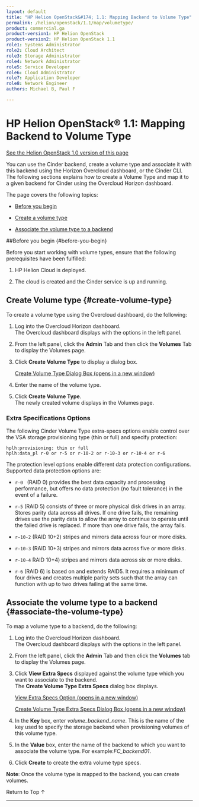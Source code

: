 ```yaml
---
layout: default
title: "HP Helion OpenStack&#174; 1.1: Mapping Backend to Volume Type"
permalink: /helion/openstack/1.1/map/volumetype/
product: commercial.ga
product-version1: HP Helion OpenStack
product-version2: HP Helion OpenStack 1.1
role1: Systems Administrator 
role2: Cloud Architect 
role3: Storage Administrator 
role4: Network Administrator 
role5: Service Developer 
role6: Cloud Administrator 
role7: Application Developer 
role8: Network Engineer 
authors: Michael B, Paul F

---
```

<!--UNDER REVISION-->


<script>

function PageRefresh {
onLoad="window.refresh"
}

PageRefresh();

</script>

<!---
<p style="font-size: small;"> <a href="/helion/openstack/1.1/install-beta/kvm/">&#9664; PREV</a> | <a href="/helion/openstack/1.1/install-beta-overview/">&#9650; UP</a> | <a href="/helion/openstack/1.1/install-beta/esx/">NEXT &#9654;</a> </p> -->


# HP Helion OpenStack&#174; 1.1: Mapping Backend to Volume Type
[See the Helion OpenStack 1.0 version of this page](/helion/openstack/map/volumetype/)

You can use the Cinder backend, create a volume type and associate it with this backend using the Horizon Overcloud dashboard, or the Cinder CLI. The following sections explains how to create a Volume Type and map it to a given backend for Cinder using the Overcloud Horizon dashboard.


The page covers the following topics:
 
* [Before you begin](#before-you-begin)

* [Create a volume type](#create-volume-type)

* [Associate the volume type to a backend](#associate-the-volume-type)


##Before you begin {#before-you-begin}

Before you start working with volume types, ensure that the following prerequisites have been fulfilled:

1. HP Helion Cloud is deployed.

2. The cloud is created and the Cinder service is up and running.

## Create Volume type {#create-volume-type}

To create a volume type using the Overcloud dashboard, do the following:

1. Log into the Overcloud Horizon dashboard.<br /> The Overcloud dashboard displays with the options in the left panel.  

2. From the left panel, click the **Admin** Tab and then click the  **Volumes** Tab to display the Volumes page. 


3. Click **Create Volume Type** to display a dialog box.


	<a href="javascript:window.open('/content/documentation/media/create-volumetype2.png','_blank','toolbar=no,menubar=no,resizable=yes,scrollbars=yes')">Create Volume Type Dialog Box (opens in a new window)</a>

<!--Binamra can you replace the illo above with fred1? done -->

4. Enter the name of the volume type.

5. Click **Create Volume Type**.<br />The newly created volume displays in the Volumes page.

### Extra Specifications Options ###

The following Cinder Volume Type extra-specs options enable control over the VSA storage provisioning type (thin or full) and specify protection:

    hplh:provisioning: thin or full
    hplh:data_pl r-0 or r-5 or r-10-2 or r-10-3 or r-10-4 or r-6
    
The protection level options enable different data protection configurations.  Supported data protection options are:

- `r-0 ` (RAID 0) provides the best data capacity and processing performance, but offers no data protection (no fault tolerance) in the event of a failure.

- `r-5` (RAID 5) consists of three or more physical disk drives in an array. Stores parity data across all drives. If one drive fails, the remaining drives use the parity data to allow the array to continue to operate until the failed drive is replaced. If more than one drive fails, the array fails.

- `r-10-2` (RAID 10+2) stripes and mirrors data across four or more disks.

- `r-10-3` (RAID 10+3) stripes and mirrors data across five or more disks.

- `r-10-4` RAID 10+4) stripes and mirrors data across six or more disks.

- `r-6` (RAID 6) is based on and extends RAID5. It requires a minimum of four drives and creates multiple parity sets such that the array can function with up to two drives failing at the same time.

## Associate the volume type to a backend {#associate-the-volume-type}

To map a volume type to a backend, do the following:

1. Log into the Overcloud Horizon dashboard.<br /> The Overcloud dashboard displays with the options in the left panel.

2. From the left panel, click the **Admin** Tab and then click the **Volumes** tab to display the Volumes page. 

3. Click **View Extra Specs** displayed against the volume type which you want to associate to the backend.<br /> The **Create Volume Type Extra Specs** dialog box displays.

	<a href="javascript:window.open('/content/documentation/media/view-extra-specs-hos-1.1.png','_blank','toolbar=no,menubar=no,resizable=yes,scrollbars=yes')">View Extra Specs Option (opens in a new window)</a>

	<a href="javascript:window.open('/content/documentation/media/volume-extra-specs.png','_blank','toolbar=no,menubar=no,resizable=yes,scrollbars=yes')"> Create Volume Type Extra Specs Dialog Box (opens in a new window)</a>

<!--Binamra can you replace the illo above with fred2? -->

4. In the **Key** box, enter *volume&#095;backend_name*. This is the name of the key used to specify the storage backend when provisioning volumes of this volume type.

5. In the **Value** box, enter the name of the backend to which you want to associate the volume type. For example:*FC_backend01*.

6. Click **Create** to create the extra volume type specs.


**Note**: Once the volume type is mapped to the backend, you can create volumes.

<a href="#top" style="padding:14px 0px 14px 0px; text-decoration: none;"> Return to Top &#8593; </a>

----

